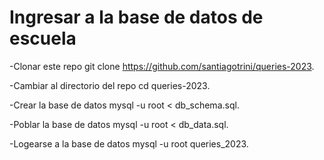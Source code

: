 # Ingresar a la base de datos de escuela
 
 -Clonar este repo git clone https://github.com/santiagotrini/queries-2023.

 -Cambiar al directorio del repo cd queries-2023.

 -Crear la base de datos mysql -u root < db_schema.sql.

 -Poblar la base de datos mysql -u root < db_data.sql.

 -Logearse a la base de datos mysql -u root queries_2023.
